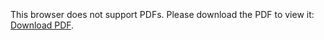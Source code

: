 <embed src="" width="500" height="375" type="application/pdf">

<object data="https://github.com/sketchsnipe/slides/raw/master/slides.pdf" type="application/pdf" width="700px" height="700px">
    <embed src="https://github.com/sketchsnipe/slides/raw/master/slides.pdf">
        <p>This browser does not support PDFs. Please download the PDF to view it: <a href="https://github.com/sketchsnipe/slides/raw/master/slides.pdf">Download PDF</a>.</p>
    </embed>
</object>
